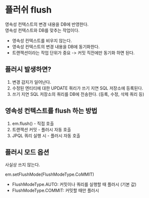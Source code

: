 # 플러쉬 flush

영속성 컨텍스트의 변경 내용을 DB에 반영한다.   
영속성 컨텍스트와 DB를 맞추는 작업이다. 

- 영속성 컨텍스트를 비우지 않는다.
- 영속성 컨텍스트의 변경 내용을 DB에 동기화한다.
- 트랜잭션이라는 작업 단위가 중요 -> 커밋 직전에만 동기화 하면 된다.

## 플러시 발생하면?

1. 변경 감지가 일어난다.
2. 수정된 엔티티에 대한 UPDATE 쿼리가 쓰기 지연 SQL 저장소에 등록된다.
3. 쓰기 지연 SQL 저장소의 쿼리를 DB에 전송한다. (등록, 수정, 삭제 쿼리 등)


## 영속성 컨텍스트를 flush 하는 방법

1. em.flush() - 직접 호출
2. 트랜잭션 커밋 - 플러시 자동 호출
3. JPQL 쿼리 실행 시 - 플러시 자동 호출

## 플러시 모드 옵션
사실상 쓰지 않는다.

em.setFlushMode(FlushModeType.CoMMIT)   
- FlushModeType.AUTO: 커밋이나 쿼리를 실행할 때 플러시 (기본 값)
- FlushModeType.COMMIT: 커밋할 때만 플러시
